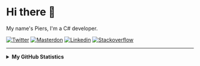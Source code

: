 # Hi there 👋

My name's Piers, I'm a C# developer.

[![Twitter](https://img.shields.io/badge/-101010?style=for-the-badge&logo=X&logoColor=white)](https://twitter.com/piersmyers)
[![Masterdon](https://img.shields.io/badge/-6364FF?style=for-the-badge&logo=mastodon&logoColor=white)](https://hachyderm.io/@piersmyers)
[![Linkedin](https://img.shields.io/badge/in-0077B5?style=for-the-badge&logo=linkedin&logoColor=white)](https://linkedin.com/in/piersmyers)
[![Stackoverflow](https://img.shields.io/badge/-393939?style=for-the-badge&logo=Stackoverflow&logoColor=white)](https://stackoverflow.com/users/275751/piers-myers)

---

<details>
  <summary><b>My GitHub Statistics</b></summary>
  <div>
    <img height="135px" src="https://github-readme-stats.vercel.app/api?username=piersmyers&hide_title=true&hide_border=true&show_icons=true&include_all_commits=true&count_private=true&line_height=21&theme=dark" />
    <!-- <img height="135px" src="https://github-readme-stats.vercel.app/api/top-langs/?username=piersmyers&hide=html&hide_title=true&hide_border=true&layout=compact&langs_count=8&theme=dark" /> -->
  </div>
</details>
